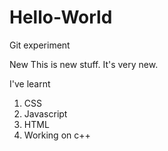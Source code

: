 # Hello-World
Git experiment

New
This is new stuff. It's very new.

I've learnt 
1. CSS
2. Javascript
3. HTML
4. Working on c++
